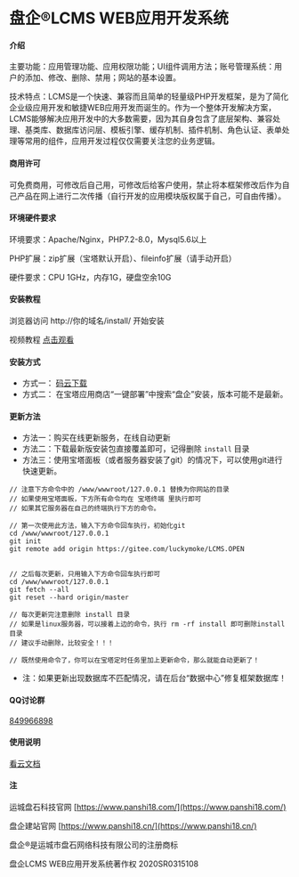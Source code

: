 # 盘企®LCMS WEB应用开发系统

#### 介绍

主要功能：应用管理功能、应用权限功能；UI组件调用方法；账号管理系统：用户的添加、修改、删除、禁用；网站的基本设置。

技术特点：LCMS是一个快速、兼容而且简单的轻量级PHP开发框架，是为了简化企业级应用开发和敏捷WEB应用开发而诞生的。作为一个整体开发解决方案，LCMS能够解决应用开发中的大多数需要，因为其自身包含了底层架构、兼容处理、基类库、数据库访问层、模板引擎、缓存机制、插件机制、角色认证、表单处理等常用的组件，应用开发过程仅仅需要关注您的业务逻辑。

#### 商用许可

可免费商用，可修改后自己用，可修改后给客户使用，禁止将本框架修改后作为自己产品在网上进行二次传播（自行开发的应用模块版权属于自己，可自由传播）。

#### 环境硬件要求

环境要求：Apache/Nginx，PHP7.2-8.0，Mysql5.6以上

PHP扩展：zip扩展（宝塔默认开启）、fileinfo扩展（请手动开启）

硬件要求：CPU 1GHz，内存1G，硬盘空余10G


#### 安装教程

浏览器访问 http://你的域名/install/ 开始安装

视频教程 [点击观看](https://support.qq.com/products/136192/faqs/85452)

#### 安装方式

 - 方式一： [码云下载](https://gitee.com/luckymoke/LCMS.OPEN/releases)
 - 方式二： 在宝塔应用商店“一键部署”中搜索“盘企”安装，版本可能不是最新。

#### 更新方法

 - 方法一：购买在线更新服务，在线自动更新
 - 方法二：下载最新版安装包直接覆盖即可，记得删除 `install` 目录
 - 方法三：使用宝塔面板（或者服务器安装了git）的情况下，可以使用git进行快速更新。

```
// 注意下方命令中的 /www/wwwroot/127.0.0.1 替换为你网站的目录
// 如果使用宝塔面板，下方所有命令均在 宝塔终端 里执行即可
// 如果其它服务器在自己的终端执行下方的命令。

// 第一次使用此方法，输入下方命令回车执行，初始化git
cd /www/wwwroot/127.0.0.1
git init
git remote add origin https://gitee.com/luckymoke/LCMS.OPEN


// 之后每次更新，只用输入下方命令回车执行即可
cd /www/wwwroot/127.0.0.1
git fetch --all
git reset --hard origin/master

// 每次更新完注意删除 install 目录
// 如果是linux服务器，可以接着上边的命令，执行 rm -rf install 即可删除install目录
// 建议手动删除，比较安全！！！

// 既然使用命令了，你可以在宝塔定时任务里加上更新命令，那么就能自动更新了！

```

 - 注：如果更新出现数据库不匹配情况，请在后台“数据中心”修复框架数据库！

#### QQ讨论群

[849966898](https://jq.qq.com/?\_wv=1027&k=5hOL21w)

#### 使用说明

[看云文档](https://www.kancloud.cn/luckymoke/lcms)

#### 注

运城盘石科技官网 [https://www.panshi18.com/](https://www.panshi18.com/)

盘企建站官网 [https://www.panshi18.cn/](https://www.panshi18.cn/)

盘企®是运城市盘石网络科技有限公司的注册商标

盘企LCMS WEB应用开发系统著作权 2020SR0315108